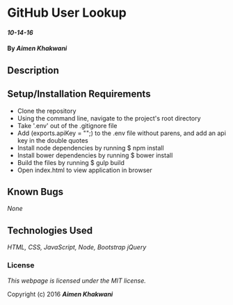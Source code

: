 # GitHub User Lookup

#### _10-14-16_

#### By _**Aimen Khakwani**_

## Description

## Setup/Installation Requirements

* Clone the repository
* Using the command line, navigate to the project's root directory
* Take '.env' out of the .gitignore file
* Add (exports.apiKey = "";) to the .env file without parens, and add an api key in the double quotes
* Install node dependencies by running $ npm install
* Install bower dependencies by running $ bower install
* Build the files by running $ gulp build
* Open index.html to view application in browser

## Known Bugs

_None_

## Technologies Used

_HTML,
CSS,
JavaScript,
Node,
Bootstrap
jQuery_

### License

*This webpage is licensed under the MIT license.*

Copyright (c) 2016 **_Aimen Khakwani_**
